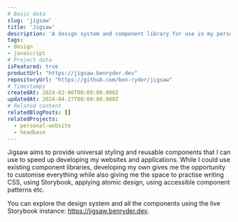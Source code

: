 ```yaml
---
# Basic data
slug: 'jigsaw'
title: 'Jigsaw'
description: 'A design system and component library for use in my personal projects. '
tags:
- design
- javascript
# Project data
isFeatured: true
productUrl: "https://jigsaw.benryder.dev"
repositoryUrl: "https://github.com/ben-ryder/jigsaw"
# Timestamps
createdAt: 2024-02-06T00:00:00.000Z
updatedAt: 2024-04-27T00:00:00.000Z
# Related content
relatedBlogPosts: []
relatedProjects: 
  - personal-website
  - headbase
---
```


Jigsaw aims to provide universal styling and reusable components that I can use to speed up developing my websites and applications.
While I could use existing component libraries, developing my own gives me the opportunity to customise everything while also giving me the space to practise writing CSS, using Storybook, applying atomic design, using accessible component patterns etc.

You can explore the design system and all the components using the live Storybook instance: https://jigsaw.benryder.dev.

